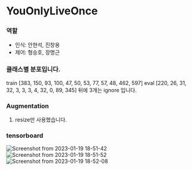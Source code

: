 # YouOnlyLiveOnce
### 역할
- 인식: 안현석, 진창용
- 제어: 형승호, 장명근

### 클래스별 분포입니다.
train [383, 150, 93, 100, 47, 50, 53, 77, 57, 48, 462, 597]
eval [220, 26, 31, 32, 3, 3, 3, 4, 32, 0, 89, 345]
뒤에 3개는 ignore 입니다.

### Augmentation
1. resize만 사용했습니다.

### tensorboard
![Screenshot from 2023-01-19 18-51-42](https://user-images.githubusercontent.com/42567320/213411226-4e241cad-c571-4baa-bc8a-20ab2f431ff3.png)
![Screenshot from 2023-01-19 18-51-52](https://user-images.githubusercontent.com/42567320/213411245-d16be4d7-3dd6-467a-9e18-d9afec2ef95e.png)
![Screenshot from 2023-01-19 18-52-08](https://user-images.githubusercontent.com/42567320/213411261-8cad543a-5b72-4054-92f2-f95b4a63378d.png)
